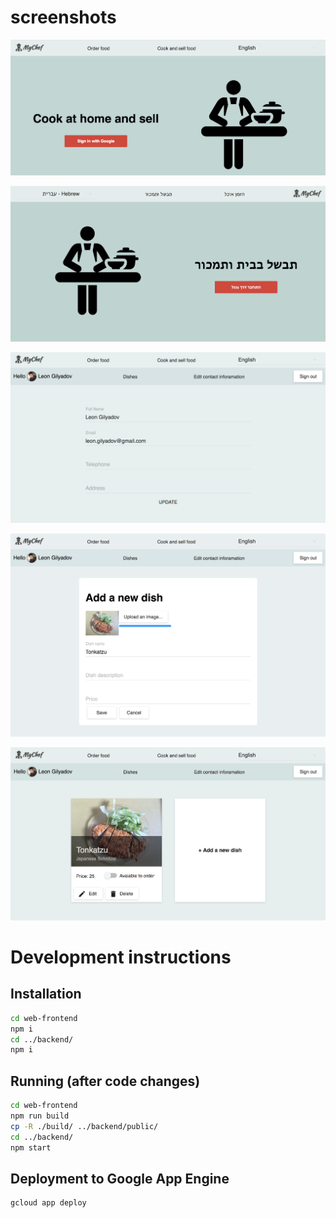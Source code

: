 # screenshots

![screenshot](screenshots/1.png)

![screenshot hebrew interface](screenshots/2.png)

![screenshot 3](screenshots/3.png)

![screenshot 4](screenshots/4.png)

![screenshot 5](screenshots/5.png)


# Development instructions
## Installation
```bash
cd web-frontend
npm i
cd ../backend/
npm i
```

## Running (after code changes)
```bash
cd web-frontend
npm run build
cp -R ./build/ ../backend/public/
cd ../backend/
npm start
```

## Deployment to Google App Engine
```bash
gcloud app deploy
```
